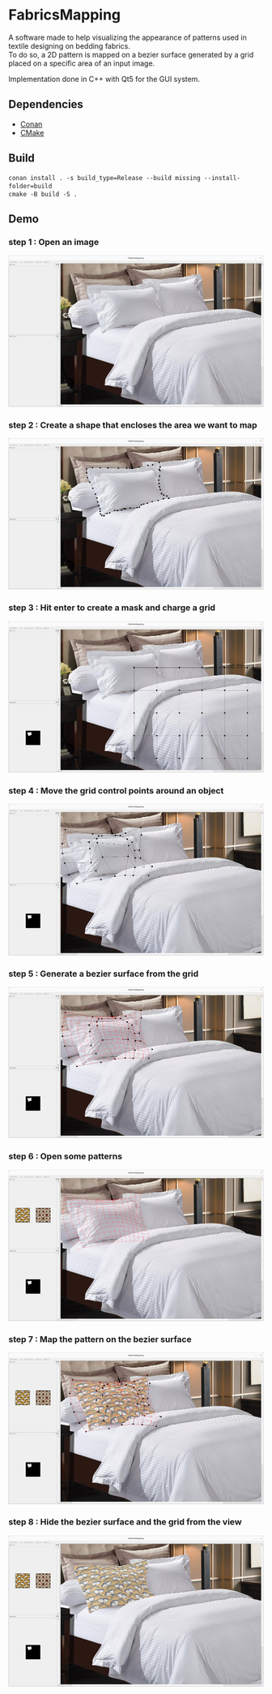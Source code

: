 # FabricsMapping

<p>
A software made to help visualizing the appearance of patterns used in textile designing on bedding fabrics.<br/>
To do so, a 2D pattern is mapped on a bezier surface generated by a grid placed on a specific area of an input image.<br/>
<p/>
<p>
Implementation done in C++ with Qt5 for the GUI system.
<p/>

## Dependencies

- [Conan](https://conan.io/)
- [CMake](https://cmake.org/)

## Build

```
conan install . -s build_type=Release --build missing --install-folder=build
cmake -B build -S .
```

## Demo

### step 1 : Open an image

<img alt="step1" src="imgs/step1.png"/>

### step 2 : Create a shape that encloses the area we want to map

<img alt="step2" src="imgs/step2.png"/>

### step 3 : Hit enter to create a mask and charge a grid

<img alt="step3" src="imgs/step3.png"/>

### step 4 : Move the grid control points around an object

<img alt="step4" src="imgs/step4.png"/>

### step 5 : Generate a bezier surface from the grid

<img alt="step5" src="imgs/step5.png"/>

### step 6 : Open some patterns

<img alt="step6" src="imgs/step6.png"/>

### step 7 : Map the pattern on the bezier surface

<img alt="step7" src="imgs/step7.png"/>

### step 8 : Hide the bezier surface and the grid from the view

<img alt="step8" src="imgs/step8.png"/>
